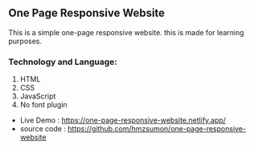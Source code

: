## One Page Responsive Website

This is a simple one-page responsive website. this is made for learning purposes.

### Technology and Language:

1. HTML
2. CSS
3. JavaScript
4. No font plugin

- Live Demo : https://one-page-responsive-website.netlify.app/
- source code : https://github.com/hmzsumon/one-page-responsive-website
